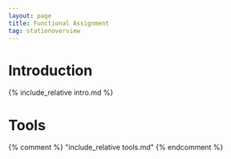 ```yaml
---
layout: page
title: Functional Assignment
tag: stationoverview
---
```


# Introduction
{% include_relative intro.md %}

# Tools
{% comment %} 
  "include_relative tools.md" 
{% endcomment %}